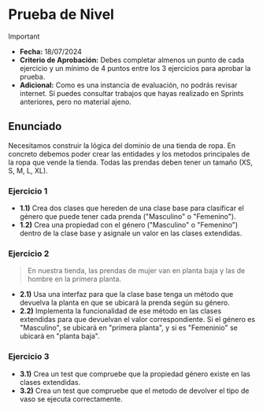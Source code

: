 # Prueba de Nivel
> [!IMPORTANT]
> - **Fecha:** 18/07/2024
> - **Criterio de Aprobación:** Debes completar almenos un punto de cada ejercicio y un mínimo de 4 puntos entre los 3 ejercicios para aprobar la prueba.
> - **Adicional:** Como es una instancia de evaluación, no podrás revisar internet. Sí puedes consultar trabajos que hayas realizado en Sprints anteriores, pero no material ajeno.

## Enunciado

Necesitamos construir la lógica del dominio de una tienda de ropa. En concreto debemos poder crear las entidades y los metodos principales de la ropa que vende la tienda. Todas las prendas deben tener un tamaño (XS, S, M, L, XL).

### Ejercicio 1

- **1.1)** Crea dos clases que hereden de una clase base para clasificar el género que puede tener cada prenda ("Masculino" o "Femenino").
- **1.2)** Crea una propiedad con el género ("Masculino" o "Femenino") dentro de la clase base y asignale un valor en las clases extendidas.

### Ejercicio 2
> En nuestra tienda, las prendas de mujer van en planta baja y las de hombre en la primera planta.

- **2.1)** Usa una interfaz para que la clase base tenga un método que devuelva la planta en que se ubicará la prenda según su género.
- **2.2)** Implementa la funcionalidad de ese método en las clases extendidas para que devuelvan el valor correspondiente. Si el género es "Masculino", se ubicará en "primera planta", y si es "Femeninio" se ubicará en "planta baja".

### Ejercicio 3

- **3.1)** Crea un test que compruebe que la propiedad género existe en las clases extendidas.
- **3.2)** Crea un test que compruebe que el metodo de devolver el tipo de vaso se ejecuta correctamente.
